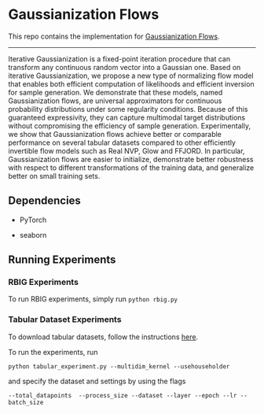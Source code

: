 # Gaussianization Flows
This repo contains the implementation for [Gaussianization Flows](https://arxiv.org/abs/2003.01941).

-------------------------------------------------------------------------------------
Iterative Gaussianization is a fixed-point iteration procedure that can transform any continuous random vector into a Gaussian one. 
Based on iterative Gaussianization, we propose a new type of normalizing flow model that enables both efficient 
computation of likelihoods and efficient inversion for sample generation. We demonstrate that these models, 
named Gaussianization flows, are universal approximators for continuous probability distributions under some regularity 
conditions. Because of this guaranteed expressivity, they can capture multimodal target distributions without compromising 
the efficiency of sample generation. Experimentally, we show that Gaussianization flows achieve better or comparable 
performance on several tabular datasets compared to other efficiently invertible flow models 
such as Real NVP, Glow and FFJORD. In particular, Gaussianization flows are easier to initialize, 
demonstrate better robustness with respect to different transformations of the training data, 
and generalize better on small training sets.


## Dependencies

* PyTorch

* seaborn

## Running Experiments
### RBIG Experiments
To run RBIG experiments, simply run
``python rbig.py``
### Tabular Dataset Experiments
To download tabular datasets, follow the instructions [here](https://github.com/gpapamak/maf).

To run the experiments, run
```
python tabular_experiment.py --multidim_kernel --usehouseholder
```
and specify the dataset and settings by using the flags
```angular2
--total_datapoints  --process_size --dataset --layer --epoch --lr --batch_size
```